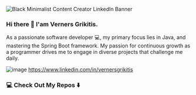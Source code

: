 ![Black Minimalist Content Creator LinkedIn Banner](https://github.com/vernersgrikitis/vernersgrikitis/assets/127933614/70444158-f216-4b1e-b007-c0628336db4d)

### Hi there 👋 I'am Verners Grikitis.

As a passionate software developer 💻, my primary focus lies in Java,
and mastering the Spring Boot framework.
My passion for continuous growth as a programmer drives me to engage in diverse projects that challenge me daily.


![image]({https://img.shields.io/badge/Gmail-D14836?style=for-the-badge&logo=gmail&logoColor=white})
https://www.linkedin.com/in/vernersgrikitis

### 💻 Check Out My Repos ⬇️
